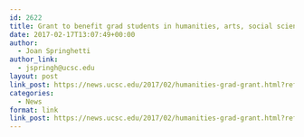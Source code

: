 ```yaml
---
id: 2622
title: Grant to benefit grad students in humanities, arts, social sciences
date: 2017-02-17T13:07:49+00:00
author:
  - Joan Springhetti
author_link:
  - jspringh@ucsc.edu
layout: post
link_post: https://news.ucsc.edu/2017/02/humanities-grad-grant.html?ref=recent
categories:
  - News
format: link
link_post: https://news.ucsc.edu/2017/02/humanities-grad-grant.html?ref=recent
---
```

